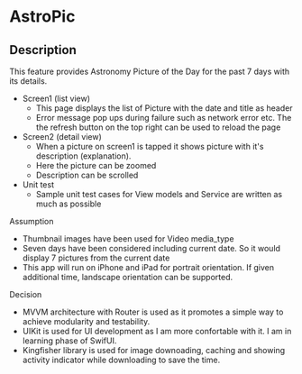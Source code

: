 # AstroPic

## Description
This feature provides Astronomy Picture of the Day for the past 7 days with its details.

* Screen1 (list view)
  - This page displays the list of Picture with the date and title as header
  - Error message pop ups during failure such as network error etc. The the refresh button on the top right can be used to reload the page
* Screen2 (detail view)
  - When a picture on screen1 is tapped it shows picture with it's description (explanation).
  - Here the picture can be zoomed
  - Description can be scrolled
* Unit test
  - Sample unit test cases for View models and Service are written as much as possible

Assumption
* Thumbnail images have been used for Video media_type
* Seven days have been considered including current date. So it would display 7 pictures from the current date
* This app will run on iPhone and iPad for portrait orientation. If given additional time, landscape orientation can be supported.

Decision
* MVVM architecture with Router is used as it promotes a simple way to achieve modularity and testability.
* UIKit is used for UI development as I am more confortable with it. I am in learning phase of SwifUI.
* Kingfisher library is used for image downoading, caching and showing activity indicator while downloading to save the time.
